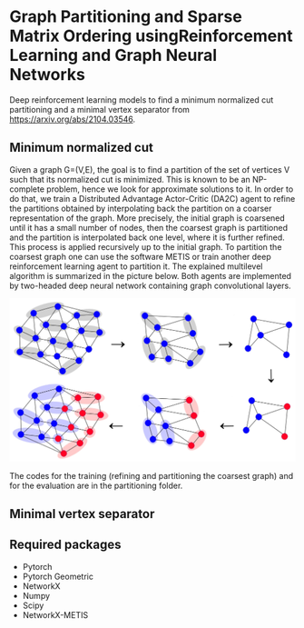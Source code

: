 # Graph Partitioning and Sparse Matrix Ordering usingReinforcement Learning and Graph Neural Networks

Deep reinforcement learning models to find a minimum normalized cut partitioning and a minimal vertex separator from https://arxiv.org/abs/2104.03546.

## Minimum normalized cut

Given a graph G=(V,E), the goal is to find a partition of the set of vertices V such that its normalized cut is minimized. This is known to be an NP-complete problem, hence we look for approximate solutions to it. In order to do that, we train a Distributed Advantage Actor-Critic (DA2C) agent to refine the partitions obtained by interpolating back the partition on a coarser representation of the graph. More precisely, the initial graph is coarsened until it has a small number of nodes, then the coarsest graph is partitioned and the partition is interpolated back one level, where it is further refined. This process is applied recursively up to the initial graph. To partition the coarsest graph one can use the software METIS or train another deep reinforcement learning agent to partition it. The explained multilevel algorithm is summarized in the picture below. Both agents are implemented by two-headed deep neural network containing graph convolutional layers.

![](https://github.com/alga-hopf/drl-graph-partitioning/blob/main/images/coarsening_refining.jpg)

The codes for the training (refining and partitioning the coarsest graph) and for the evaluation are in the partitioning folder. 

## Minimal vertex separator

## Required packages
- Pytorch
- Pytorch Geometric
- NetworkX
- Numpy
- Scipy
- NetworkX-METIS
